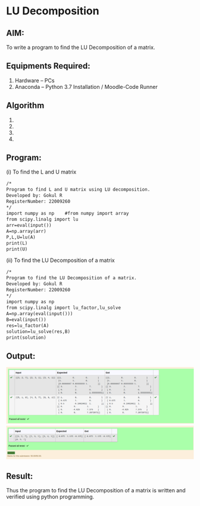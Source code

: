# LU Decomposition 

## AIM:
To write a program to find the LU Decomposition of a matrix.

## Equipments Required:
1. Hardware – PCs
2. Anaconda – Python 3.7 Installation / Moodle-Code Runner

## Algorithm
1. 
2. 
3. 
4. 

## Program:
(i) To find the L and U matrix
```
/*
Program to find L and U matrix using LU decomposition.
Developed by: Gokul R
RegisterNumber: 22009260
*/
import numpy as np    #from numpy import array
from scipy.linalg import lu
arr=eval(input())
A=np.array(arr)
P,L,U=lu(A)
print(L)
print(U)
```
(ii) To find the LU Decomposition of a matrix
```
/*
Program to find the LU Decomposition of a matrix.
Developed by: Gokul R
RegisterNumber: 22009260
*/
import numpy as np
from scipy.linalg import lu_factor,lu_solve
A=np.array(eval(input()))
B=eval(input())
res=lu_factor(A)
solution=lu_solve(res,B)
print(solution)
```

## Output:
![lu decomposition](./img9.png)
![lu](./img10.png)


## Result:
Thus the program to find the LU Decomposition of a matrix is written and verified using python programming.

